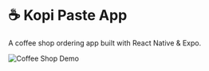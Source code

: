 # ☕ Kopi Paste App

A coffee shop ordering app built with React Native \& Expo.

![Coffee Shop Demo](https://github.com/alijayy/coffee-shop/raw/main/coffee_shop.gif)


